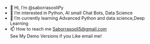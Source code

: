 - 👋 Hi, I’m @saborrasooliPy
- 👀 I’m interested in Python, AI small Chat Bots, Data Science
- 🌱 I’m currently learning Advanced Python and data science,Deep Learning 
- 📫 How to reach me Saborrasooli5@gmail.com  
See My Demo Versions if you Like email me!
